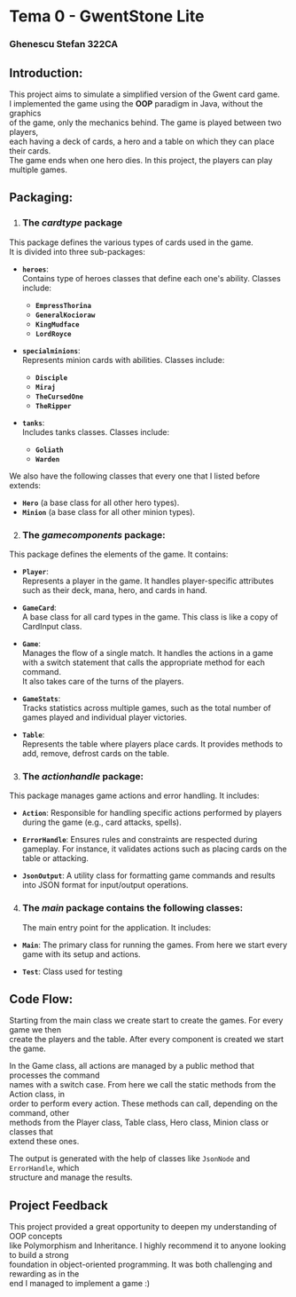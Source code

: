# Tema 0 - GwentStone Lite
### Ghenescu Stefan 322CA

## Introduction:

This project aims to simulate a simplified version of the Gwent card game.  
I implemented the game using the **OOP** paradigm in Java, without the graphics  
of the game, only the mechanics behind. The game is played between two players,  
each having a deck of cards, a hero and a table on which they can place their cards.  
The game ends when one hero dies. In this project, the players can play multiple games.

## Packaging:

1. ### The _cardtype_ package
This package defines the various types of cards used in the game.  
It is divided into three sub-packages:

- **`heroes`**:  
  Contains type of heroes classes that define each one's ability. Classes include:
  - **`EmpressThorina`**
  - **`GeneralKocioraw`**
  - **`KingMudface`**
  - **`LordRoyce`**


- **`specialminions`**:  
  Represents minion cards with abilities. Classes include:
  - **`Disciple`**
  - **`Miraj`**
  - **`TheCursedOne`**
  - **`TheRipper`**


- **`tanks`**:  
  Includes tanks classes. Classes include:
  - **`Goliath`**
  - **`Warden`**

We also have the following classes that every one that I listed before extends:
- **`Hero`** (a base class for all other hero types).
- **`Minion`** (a base class for all other minion types).

2. ### The _**gamecomponents**_ package:
This package defines the elements of the game. It contains:
- **`Player`**:  
  Represents a player in the game. It handles player-specific attributes such as their deck, mana, hero, and cards in hand.


- **`GameCard`**:  
  A base class for all card types in the game. This class is like a copy of CardInput class.


- **`Game`**:  
  Manages the flow of a single match. It handles the actions in a game with a switch statement that calls the appropriate method for each command.  
  It also takes care of the turns of the players.


- **`GameStats`**:  
  Tracks statistics across multiple games, such as the total number of games played and individual player victories.


- **`Table`**:  
  Represents the table where players place cards. It provides methods to add, remove, defrost cards on the table.

3. ### The _actionhandle_ package:
This package manages game actions and error handling. It includes:
- **`Action`**: Responsible for handling specific actions performed by players during the game (e.g., card attacks, spells).


- **`ErrorHandle`**: Ensures rules and constraints are respected during gameplay. For instance, it validates actions such as placing cards on the table or attacking.


- **`JsonOutput`**: A utility class for formatting game commands and results into JSON format for input/output operations.

4. ### The _main_ package contains the following classes:
   The main entry point for the application. It includes:
- **`Main`**: The primary class for running the games. From here we start every game with its setup and actions.


- **`Test`**: Class used for testing

## Code Flow:
Starting from the main class we create start to create the games. For every game we then  
create the players and the table. After every component is created we start the game.

In the Game class, all actions are managed by a public method that processes the command  
names with a switch case. From here we call the static methods from the Action class, in  
order to perform every action. These methods can call, depending on the command, other  
methods from the Player class, Table class, Hero class, Minion class or classes that  
extend these ones.

The output is generated with the help of classes like `JsonNode` and `ErrorHandle`, which  
structure and manage the results.

## Project Feedback

This project provided a great opportunity to deepen my understanding of OOP concepts  
like Polymorphism and Inheritance. I highly recommend it to anyone looking to build a strong  
foundation in object-oriented programming. It was both challenging and rewarding as in the  
end I managed to implement a game :)  
